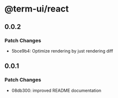 # @term-ui/react

## 0.0.2

### Patch Changes

- 5bce9b4: Optimize rendering by just rendering diff

## 0.0.1

### Patch Changes

- 08db300: improved README documentation
